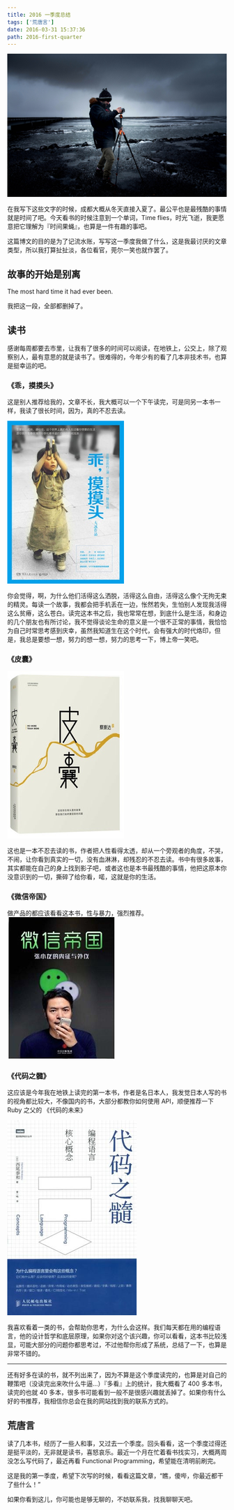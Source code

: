 ```yaml
---
title: 2016 一季度总结
tags: ['荒唐言']
date: 2016-03-31 15:37:36
path: 2016-first-quarter
---
```


![](./14594143449846.jpg)

在我写下这些文字的时候，成都大概从冬天直接入夏了。最公平也是最残酷的事情就是时间了吧。今天看书的时候注意到一个单词，Time flies，时光飞逝，我更愿意把它理解为『时间果蝇』，也算是一件有趣的事吧。

<!--more-->

这篇博文的目的是为了记流水账，写写这一季度我做了什么，这是我最讨厌的文章类型，所以我打算扯扯淡，各位看官，莞尔一笑也就作罢了。

## 故事的开始是别离

The most hard time it had ever been.

我把这一段，全部都删掉了。

## 读书

感谢每周都要去市里，让我有了很多的时间可以阅读，在地铁上，公交上，除了观察别人，最有意思的就是读书了。很难得的，今年少有的看了几本非技术书，也算是挺幸运的吧。

### 《乖，摸摸头》

这是别人推荐给我的，文章不长，我大概可以一个下午读完，可是同另一本书一样，我读了很长时间，因为，真的不忍去读。

![](./14594114252719.jpg)

你会觉得，啊，为什么他们活得这么洒脱，活得这么自由，活得这么像个无拘无束的精灵。每读一个故事，我都会把手机丢在一边，怅然若失，生怕别人发现我活得这么贫瘠，这么苍白。读完这本书之后，我也常常在想，到底什么是生活，和身边的几个朋友也有所讨论，我不觉得谈论生命的意义是一个很不正常的事情，我恰恰为自己时常思考感到庆幸，虽然我知道生在这个时代，会有强大的时代烙印，但是，我总是要想一想，努力的想一想，努力的思考一下，博上帝一笑吧。

### 《皮囊》

![](./14594117787631.jpg)

这也是一本不忍去读的书，作者把人性看得太透，却从一个旁观者的角度，不哭，不闹，让你看到真实的一切，没有血淋淋，却残忍的不忍去读。书中有很多故事，其实都能在自己的身上找到影子吧，或者这也是本书最残酷的事情，他把这原本你没意识到的一切，撕碎了给你看，喏，这就是你的生活。

### 《微信帝国》

做产品的都应该看看这本书，性与暴力，强烈推荐。
![](./14594127218197.jpg)

### 《代码之髓》

这应该是今年我在地铁上读完的第一本书，作者是名日本人，我发觉日本人写的书的视角都比较大，不像国内的书，大部分都教你如何使用 API，顺便推荐一下 Ruby 之父的 《代码的未来》

![](./14594122979372.jpg)

我喜欢看着一类的书，会帮助你思考，为什么会这样。我们每天都在用的编程语言，他的设计哲学和底层原理，如果你对这个该兴趣，你可以看看，这本书比较浅显，可能大部分的问题你都思考过，不过他帮你形成了系统，总结了一下，也算是非常不错的。

---

还有好多在读的书，就不列出来了，因为不算是这个季度读完的，也算是对自己的鞭策吧（没读完出来吹什么牛逼...）『多看』上的统计，我大概看了 400 多本书，读完的也就 40 多本，很多书可能看到一般不是很感兴趣就丢掉了。如果你有什么好的书推荐，我相信你总会在我的网站找到我的联系方式的。

## 荒唐言

读了几本书，经历了一些人和事，又过去一个季度。回头看看，这一个季度过得还是挺平淡的，无非就是读书，喜怒哀乐。最近一个月在忙着看书找实习，大概两周没怎么写代码了，最近再看 Functional Programming，希望能在清明前刷完。

这是我的第一季度，希望下次写的时候，看看这篇文章，“瞧，傻哔，你最近都干了些什么！”

如果你看到这儿，你可能也是够无聊的，不妨联系我，找我聊聊天吧。
